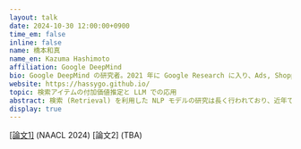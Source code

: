 ```yaml
---
layout: talk
date: 2024-10-30 12:00:00+0900
time_em: false
inline: false
name: 橋本和真
name_en: Kazuma Hashimoto
affiliation: Google DeepMind
bio: Google DeepMind の研究者。2021 年に Google Research に入り、Ads, Shopping に関わる Retrieval ベースのモデルの研究 (Metric-driven なクエリ解析、アイテムの価値推定、ICL) をした後、Gemini プッシュの波により最近 DeepMind に異動。現在はこれまでの自身の研究を Gemini に学習・評価の観点から還元する研究に従事。それ以前は 2018 年に東京大学・工学系研究科・鶴岡研究室にて博士号取得した後、Salesforce (AI) Research に所属。
website: https://hassygo.github.io/
topic: 検索アイテムの付加価値推定と LLM での応用
abstract: 検索 (Retrieval) を利用した NLP モデルの研究は長く行われており、近年では LLM と共に RAG や ICL という形で広く関心を集めています。トーク前半では、検索アイテムの選別に関して付加価値の推定の重要性を、1) 実応用 と 2) LLM における ICL、という二つの観点から紹介します。まず共通となる考え方を話し、1) では Product に絡めた例、2) ではマルチタスク・多言語対応のチャレンジの話をします。トークの残り時間では、急速に変化している NLP 研究開発の環境において、LLM 時代の一つの勢力のコアに近づいて働き始めたことで感じていること等を話します。
display: true
---
```

[[論文1]](https://aclanthology.org/2024.naacl-long.221/) (NAACL 2024) [論文2] (TBA)